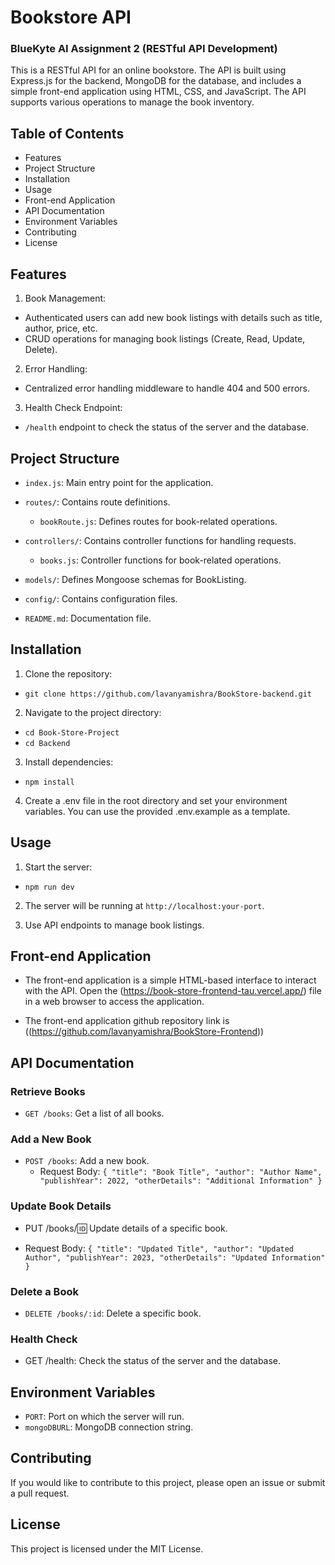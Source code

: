 # Bookstore API

### BlueKyte AI Assignment 2 (RESTful API Development)

This is a RESTful API for an online bookstore. The API is built using Express.js for the backend, MongoDB for the database, and includes a simple front-end application using HTML, CSS, and JavaScript. The API supports various operations to manage the book inventory.

## Table of Contents

- Features
- Project Structure
- Installation
- Usage
- Front-end Application
- API Documentation
- Environment Variables
- Contributing
- License

## Features


1. Book Management:

- Authenticated users can add new book listings with details such as title, author, price, etc.
- CRUD operations for managing book listings (Create, Read, Update, Delete).

2. Error Handling:

- Centralized error handling middleware to handle 404 and 500 errors.

3. Health Check Endpoint:

  - `/health` endpoint to check the status of the server and the database.

## Project Structure

  - `index.js`: Main entry point for the application.

  - `routes/`: Contains route definitions.

    - `bookRoute.js`: Defines routes for book-related operations.

  - `controllers/`: Contains controller functions for handling requests.

    - `books.js`: Controller functions for book-related operations.

  - `models/`: Defines Mongoose schemas for BookListing.

  - `config/`: Contains configuration files.

  - `README.md`: Documentation file.

## Installation

1. Clone the repository:

  - `git clone https://github.com/lavanyamishra/BookStore-backend.git`

2. Navigate to the project directory:

  - `cd Book-Store-Project`
  -  `cd Backend`

3. Install dependencies:

  - `npm install`

4. Create a .env file in the root directory and set your environment variables. You can use the provided .env.example as a template.

## Usage

1. Start the server:

  - `npm run dev`

2. The server will be running at `http://localhost:your-port`.

3. Use API endpoints to manage book listings.

## Front-end Application

- The front-end application is a simple HTML-based interface to interact with the API. Open the (https://book-store-frontend-tau.vercel.app/) file in a web browser to access the application.

- The front-end application github repository link is ((https://github.com/lavanyamishra/BookStore-Frontend))

## API Documentation

### Retrieve Books

  - `GET /books`: Get a list of all books.

### Add a New Book

- `POST /books`: Add a new book.
  - Request Body: `{ "title": "Book Title", "author": "Author Name", "publishYear": 2022, "otherDetails": "Additional Information" }`

### Update Book Details

- PUT /books/:id: Update details of a specific book.

- Request Body: `{ "title": "Updated Title", "author": "Updated Author", "publishYear": 2023, "otherDetails": "Updated Information" }`

### Delete a Book

  - `DELETE /books/:id`: Delete a specific book.

### Health Check

- GET /health: Check the status of the server and the database.

## Environment Variables

- `PORT`: Port on which the server will run.
- `mongoDBURL`: MongoDB connection string.

## Contributing

If you would like to contribute to this project, please open an issue or submit a pull request.

## License

This project is licensed under the MIT License.
